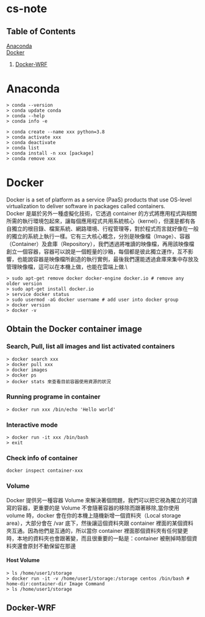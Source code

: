 # cs-note

## Table of Contents
[Anaconda](https://github.com/hk126NWP/cs-note/edit/main/README.md#anaconda)\
[Docker](https://github.com/hk126NWP/cs-note/edit/main/README.md#docker)
1. [Docker-WRF](https://github.com/hk126NWP/cs-note/edit/main/README.md#docker-wrf)

# Anaconda
```
> conda --version
> conda update conda
> conda --help
> conda info -e

> conda create --name xxx python=3.8
> conda activate xxx
> conda deactivate
> conda list
> conda install -n xxx [package]
> conda remove xxx
```
# Docker
Docker is a set of platform as a service (PaaS) products that use OS-level virtualization to deliver software in packages called containers.\
Docker 是屬於另外一種虛擬化技術，它透過 container 的方式將應用程式與相關所需的執行環境包起來，讓每個應用程式共用系統核心（kernel），但還是都有各自獨立的根目錄、檔案系統、網路環境、行程管理等，對於程式而言就好像在一般的獨立的系統上執行一樣。它有三大核心概念，分別是映像檔（Image）、容器（Container）及倉庫（Repository），我們透過將唯讀的映像檔，再用該映像檔創立一個容器，容器可以說是一個輕量的沙箱，每個都是彼此獨立運作，互不影響，也能說容器是映像檔所創造的執行實例，最後我們還能透過倉庫來集中存放及管理映像檔，這可以在本機上做，也能在雲端上做.\
```
> sudo apt-get remove docker docker-engine docker.io # remove any older version 
> sudo apt-get install docker.io
> service docker status
> sudo usermod -aG docker username # add user into docker group
> docker version
> docker -v
```
## Obtain the Docker container image
### Search, Pull, list all images and list activated containers
```
> docker search xxx
> docker pull xxx
> docker images
> docker ps
> docker stats 來查看目前容器使用資源的狀況
```
### Running programe in container
```
> docker run xxx /bin/echo 'Hello world'
```
### Interactive mode
```
> docker run -it xxx /bin/bash
> exit 
```
### Check info of container
```
docker inspect container-xxx
```
### Volume
Docker 提供另一種容器 Volume 來解決著個問題，我們可以把它視為獨立的可讀寫的容器，更重要的是 Volume 不會隨著容器的移除而跟著移除,當你使用 volume 時，docker 會在你的本機上隨機新增一個資料夾（Local storage area），大部分會在 /var 底下，然後讓這個資料夾跟 container 裡面的某個資料夾互通。因為他們是互通的，所以當你 container 裡面那個資料夾有任何變更時，本地的資料夾也會跟著變，而且很重要的一點是：container 被刪掉時那個資料夾還會原封不動保留在那邊
#### Host Volume
```
> ls /home/user1/storage
> docker run -it -v /home/user1/storage:/storage centos /bin/bash # home-dir:container-dir Image Command
> ls /home/user1/storage
```
## Docker-WRF

